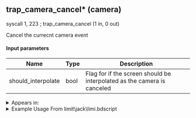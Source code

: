## trap_camera_cancel* (camera)

syscall 1, 223 ; trap_camera_cancel (1 in, 0 out)

Cancel the currecnt camera event

#### Input parameters
| Name | Type | Description
|------|------|------------
| should_interpolate   | bool   | Flag for if the screen should be interpolated as the camera is canceled




<details>
	<summary>Appears in:</summary>
| filename | Entity (obj)
|----------|-------------
| limit\jack\limi.bdscript       |           
| limit\trinity\limi.bdscript       |           
| limit\trinity_wi\limi.bdscript       |           
| limit\trinity_zz\limi.bdscript       |           
| obj\B_EX140\b_ex.bdscript       | ((B) Xigbar)          
| obj\B_EX140_LV99\b_ex.bdscript       | ((B99) Xigbar (Limit Cut))          
| obj\B_EX150\b_ex.bdscript       | ((B) Luxord (WORKS! can’t be killed, or paused))          
| obj\B_EX150_LV99\b_ex.bdscript       | ((B99) Luxord (Limit Cut))          
| obj\B_EX170_LAST\b_ex.bdscript       | ((B) Xemnas (Final))          
| obj\B_EX170_LAST_LV99\b_ex.bdscript       | ((B99) Xemnas (Final) (Limit Cut The World of Nothing)?)          
| obj\B_EX390\b_ex.bdscript       | ((B) Hooded Roxas)          
| obj\B_MU100\b_mu.bdscript       | ((B) Shan-Yu)          
| obj\B_MU120\b_mu.bdscript       | ((B) Storm Rider)          
| obj\F_NM130\f_nm.bdscript       | ((F) ??? (NM))          
| obj\F_TR060\f_tr.bdscript       | ((F) MCP wall (TR))          
| obj\F_TR150\f_tr.bdscript       | ((F) ??? (TR))          
| obj\N_BB050_BTL\n_bb.bdscript       | ((N) Cogsworth (BTL) (BB))          
| obj\N_EX760_BTL\n_ex.bdscript       | ((B) Pete (BTL))          
| obj\N_EX760_BTL_CLSM\n_ex.bdscript       | ((N) Pete (BTL) (CLSM) (EX))          
| obj\N_EX760_BTL_HERCULES\n_ex.bdscript       | ((N) Pete (BTL_HERCULES) (EX))          
| obj\N_EX760_BTL_MEGARA\n_ex.bdscript       | ((N) Pete (BTL_MEGARA) (EX))          
| obj\N_EX760_BTL_WILLY\n_ex.bdscript       | ((N) Pete (BTL_WILLY) (EX))          

</details>

<details>
	<summary>Example Usage From limit\jack\limi.bdscript</summary>
L710:
 popToSp 4
 popToSp 0
 pushFromFSp 0
 pushFromFSp 4
 gosub 4, L738
 pushFromFSp 0
 gosub 4, L2706
 pushFromPSpVal 4
 syscall 1, 74 ; trap_obj_idle (1 in, 0 out)
 pushFromFSp 0
 gosub 4, L2799
 pushImm 1
 syscall 1, 223 ; trap_camera_cancel (1 in, 0 out)
 ret
</details>

